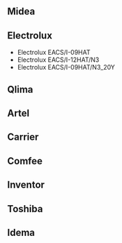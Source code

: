## Midea

## Electrolux
 - Electrolux EACS/I-09HAT
 - Electrolux EACS/I-12HAT/N3
 - Electrolux EACS/I-09HAT/N3_20Y
 
## Qlima

## Artel

## Carrier

## Comfee

## Inventor

## Toshiba

## Idema

 
